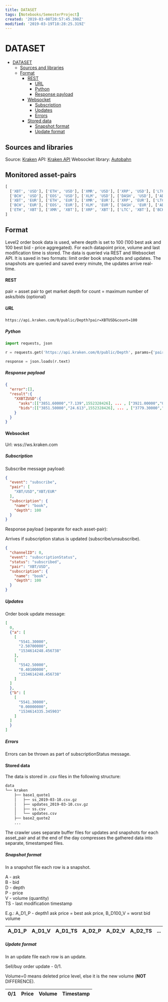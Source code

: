 ```yaml
---
title: DATASET
tags: [Notebooks/SemesterProject]
created: '2019-03-08T20:57:45.398Z'
modified: '2019-03-19T18:28:25.319Z'
---
```


# DATASET

- [DATASET](#dataset)
  - [Sources and libraries](#sources-and-libraries)
  - [Format](#format)
    - [REST](#rest)
      - [URL](#url)
      - [Python](#python)
      - [Response payload](#response-payload)
    - [Websocket](#websocket)
      - [Subscription](#subscription)
      - [Updates](#updates)
      - [Errors](#errors)
    - [Stored data](#stored-data)
      - [Snapshot format](#snapshot-format)
      - [Update format](#update-format)


## Sources and libraries

Source: [Kraken](https://www.kraken.com)
API: [Kraken API](https://www.kraken.com/features/api)
Websocket library: [Autobahn](https://autobahn.readthedocs.io/en/latest/)

## Monitored asset-pairs

```python
[
  ['XBT', 'USD'], ['ETH', 'USD'], ['XMR', 'USD'], ['XRP', 'USD'], ['LTC', 'USD'],
  ['BCH', 'USD'], ['EOS', 'USD'], ['XLM', 'USD'], ['DASH', 'USD'], ['ADA', 'USD'],
  ['XBT', 'EUR'], ['ETH', 'EUR'], ['XMR', 'EUR'], ['XRP', 'EUR'], ['LTC', 'EUR'],
  ['BCH', 'EUR'], ['EOS', 'EUR'], ['XLM', 'EUR'], ['DASH', 'EUR'], ['ADA', 'EUR'],
  ['ETH', 'XBT'], ['XMR', 'XBT'], ['XRP', 'XBT'], ['LTC', 'XBT'], ['BCH', 'XBT']
]
```

## Format

Level2 order book data is used, where depth is set to 100 (100 best ask and 100 best bid - price aggregated). 
For each datapoint price, volume and last modification time is stored.
The data is queried via REST and Websocket API. It is saved in two formats: limit order book snapshots and updates. 
The snapshots are queried and saved every minute, the updates arrive real-time.

#### REST

pair = asset pair to get market depth for
count = maximum number of asks/bids (optional)

##### URL
```
https://api.kraken.com/0/public/Depth?pair=XBTUSD&count=100
```
##### Python

```python
import requests, json

r = requests.get('https://api.kraken.com/0/public/Depth', params={'pair': 'XBTUSD', 'count': '100'})

response = json.loads(r.text)

```

##### Response payload

```json
{
  "error":[],
  "result":{
    "XXBTZUSD":{
      "asks":[["3851.60000","7.139",1552328426], ... , ["3921.00000","0.310",1552290394]],
      "bids":[["3851.50000","24.613",1552328426], ... , ["3779.30000","16.500",1552326204]]
    }
  }
}
```


#### Websocket

Url: wss://ws.kraken.com

##### Subscription

Subscribe message payload:

```json
{
  "event": "subscribe",
  "pair": [
    "XBT/USD","XBT/EUR"
  ],
  "subscription": {
    "name": "book",
    "depth": 100
  }
}
```

Response payload (separate for each asset-pair):

Arrives if subscription status is updated (subscribe/unsubscribe).

```json
{
  "channelID": 0,
  "event": "subscriptionStatus",
  "status": "subscribed",
  "pair": "XBT/USD",
  "subscription": {
    "name": "book",
    "depth": 100
  }
}
```

##### Updates

Order book update message:

```json
[
  0,
  {"a": [
    [
      "5541.30000",
      "2.50700000",
      "1534614248.456738"
    ],
    [
      "5542.50000",
      "0.40100000",
      "1534614248.456738"
    ]
  ]
  },
  {"b": [
    [
      "5541.30000",
      "0.00000000",
      "1534614335.345903"
    ]
  ]
  }
]
```

##### Errors

Errors can be thrown as part of subscriptionStatus message.

#### Stored data

The data is stored in .csv files in the following structure:

```bash
data
└── kraken
    ├── base1_quote1
    │   ├── ss_2019-03-10.csv.gz
    │   ├── updates_2019-03-10.csv.gz
    │   ├── ss.csv
    │   └── updates.csv
    ├── base2_quote2
    ...
```

The crawler uses separate buffer files for updates and snapshots for each asset_pair and at the end of the day compresses the gathered data into separate, timestamped files.

##### Snapshot format

In a snapshot file each row is a snapshot.

A - ask  
B - bid  
D - depth   
P - price  
V - volume (quantity)  
TS - last modification timestamp  

E.g.: A_D1_P - depth1 ask price = best ask price, B_D100_V = worst bid volume

| A_D1_P | A_D1_V | A_D1_TS | A_D2_P | A_D2_V | A_D2_TS | ... | A_D100_P | A_D100_V | A_D100_TS | B_D1_P | B_D1_V | B_D1_TS | ... | B_D100_P | B_D100_V | B_D1_TS | SAVE_TS |
|--------|--------|---------|--------|--------|---------|-----|----------|----------|-----------|--------|--------|---------|-----|----------|----------|---------|---------|

##### Update format

In an update file each row is an update.

Sell/buy order update - 0/1.

Volume=0 means deleted price level, else it is the new volume (**NOT** DIFFERENCE).

| 0/1 | Price | Volume | Timestamp |
|-----|-------|--------|-----------|
